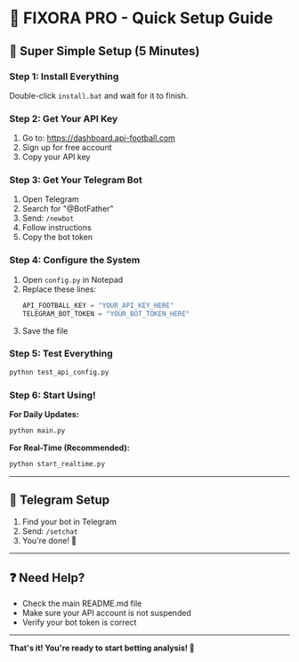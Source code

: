 # 🚀 FIXORA PRO - Quick Setup Guide

## 🎯 Super Simple Setup (5 Minutes)

### Step 1: Install Everything
Double-click `install.bat` and wait for it to finish.

### Step 2: Get Your API Key
1. Go to: https://dashboard.api-football.com
2. Sign up for free account
3. Copy your API key

### Step 3: Get Your Telegram Bot
1. Open Telegram
2. Search for "@BotFather"
3. Send: `/newbot`
4. Follow instructions
5. Copy the bot token

### Step 4: Configure the System
1. Open `config.py` in Notepad
2. Replace these lines:
   ```python
   API_FOOTBALL_KEY = "YOUR_API_KEY_HERE"
   TELEGRAM_BOT_TOKEN = "YOUR_BOT_TOKEN_HERE"
   ```
3. Save the file

### Step 5: Test Everything
```bash
python test_api_config.py
```

### Step 6: Start Using!

**For Daily Updates:**
```bash
python main.py
```

**For Real-Time (Recommended):**
```bash
python start_realtime.py
```

---

## 📱 Telegram Setup

1. Find your bot in Telegram
2. Send: `/setchat`
3. You're done! 🎉

---

## ❓ Need Help?

- Check the main README.md file
- Make sure your API account is not suspended
- Verify your bot token is correct

---

**That's it! You're ready to start betting analysis! 🚀**
